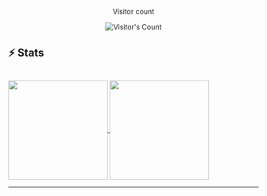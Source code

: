 <div align="center"> 
  <p>Visitor count</p>
  <img src="https://profile-counter.glitch.me/fatiasss/count.svg" alt="Visitor's Count" />
</div>

## ⚡️ Stats

<br>

<a href="#">
  <img height=200 align="center" src="https://github-readme-stats.vercel.app/api/top-langs/?username=anuraghazra&layout=donut&theme=transparent" /> 
</a>
<a href="#">
  <img height=200 align="center" src="https://github-readme-stats.vercel.app/api/top-langs?username=fatiasss&layout=compact&langs_count=8&card_width=320&theme=transparent&rank_icon=percentile" />
</a>


<hr>

<!--
**fatiasss/fatiasss** is a ✨ _special_ ✨ repository because its `README.md` (this file) appears on your GitHub profile.

Here are some ideas to get you started:

- 🔭 I’m currently working on ...
- 🌱 I’m currently learning ...
- 👯 I’m looking to collaborate on ...
- 🤔 I’m looking for help with ...
- 💬 Ask me about ...
- 📫 How to reach me: ...
- 😄 Pronouns: ...
- ⚡ Fun fact: ...
-->
